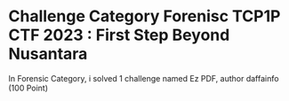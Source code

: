 # Challenge Category Forenisc TCP1P CTF 2023 : First Step Beyond Nusantara

<p> In Forensic Category, i solved 1 challenge named Ez PDF, author daffainfo (100 Point) </p>
